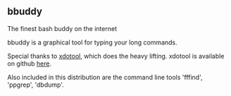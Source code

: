 ## bbuddy

The finest bash buddy on the internet

bbuddy is a graphical tool for typing your long commands.

Special thanks to [xdotool](https://www.semicomplete.com/projects/xdotool/), which does the heavy lifting.
xdotool is available on github [here](https://github.com/jordansissel/xdotool).

Also included in this distribution are the command line tools 'fffind', 'ppgrep', 'dbdump'.
